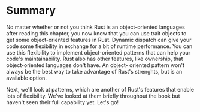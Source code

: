 # Summary

No matter whether or not you think Rust is an object-oriented languages after reading this chapter,
you now know that you can use trait objects to get some object-oriented features in Rust. Dynamic
dispatch can give your code some flexibility in exchange for a bit of runtime performance. You can
use this flexibility to implement object-oriented patterns that can help your code's maintainability.
Rust also has other features, like ownership, that object-oriented languages don't have. An object-
oriented pattern won't always be the best way to take advantage of Rust's strenghts, but is an
available option.

Next, we'll look at patterns, which are another of Rust's features that enable lots of flexibility. We've
looked at them briefly throughout the book but haven't seen their full capability yet. Let's go!
